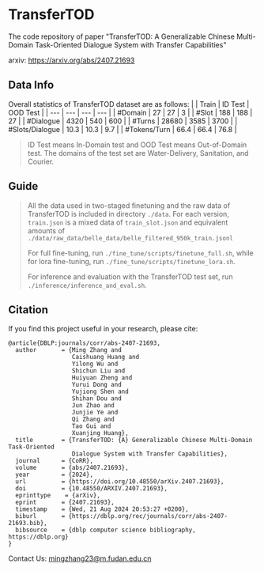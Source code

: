 # TransferTOD
The code repository of paper "TransferTOD: A Generalizable Chinese Multi-Domain Task-Oriented Dialogue System with Transfer Capabilities"

arxiv: https://arxiv.org/abs/2407.21693

## Data Info
Overall statistics of TransferTOD dataset are as follows:
| | Train | ID Test | OOD Test |
| --- | --- | --- | --- |
| #Domain | 27 | 27 | 3 |
| #Slot | 188 | 188 | 27 |
| #Dialogue | 4320 | 540 | 600 |
| #Turns | 28680 | 3585 | 3700 |
| #Slots/Dialogue | 10.3 | 10.3 | 9.7 |
| #Tokens/Turn | 66.4 | 66.4 | 76.8 |
> ID Test means In-Domain test and OOD Test means Out-of-Domain test. The domains of the test set are Water-Delivery, Sanitation, and Courier.

## Guide
> All the data used in two-staged finetuning and the raw data of TransferTOD is included in directory `./data`. For each version, `train.json` is a mixed data of `train_slot.json` and equivalent amounts of `./data/raw_data/belle_data/belle_filtered_950k_train.jsonl`
>
> For full fine-tuning, run `./fine_tune/scripts/finetune_full.sh`, while for lora fine-tuning, run `./fine_tune/scripts/finetune_lora.sh`.
>
> For inference and evaluation with the TransferTOD test set, run `./inference/inference_and_eval.sh`.

## Citation
If you find this project useful in your research, please cite:
```
@article{DBLP:journals/corr/abs-2407-21693,
  author       = {Ming Zhang and
                  Caishuang Huang and
                  Yilong Wu and
                  Shichun Liu and
                  Huiyuan Zheng and
                  Yurui Dong and
                  Yujiong Shen and
                  Shihan Dou and
                  Jun Zhao and
                  Junjie Ye and
                  Qi Zhang and
                  Tao Gui and
                  Xuanjing Huang},
  title        = {TransferTOD: {A} Generalizable Chinese Multi-Domain Task-Oriented
                  Dialogue System with Transfer Capabilities},
  journal      = {CoRR},
  volume       = {abs/2407.21693},
  year         = {2024},
  url          = {https://doi.org/10.48550/arXiv.2407.21693},
  doi          = {10.48550/ARXIV.2407.21693},
  eprinttype    = {arXiv},
  eprint       = {2407.21693},
  timestamp    = {Wed, 21 Aug 2024 20:53:27 +0200},
  biburl       = {https://dblp.org/rec/journals/corr/abs-2407-21693.bib},
  bibsource    = {dblp computer science bibliography, https://dblp.org}
}
```

Contact Us:
mingzhang23@m.fudan.edu.cn